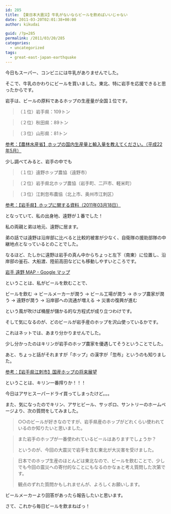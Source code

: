 ```yaml
---
id: 285
title: 【東日本大震災】牛乳がないならビールを飲めばいいじゃない
date: 2011-03-20T02:01:38+00:00
author: kikudai

guid: /?p=285
permalink: /2011/03/20/285
categories:
  - uncategorized
tags:
  - great-east-japan-earthquake
---
```

今日もスーパー、コンビニには牛乳がありませんでした。
  
そこで、牛乳のかわりにビールを買いました。東北、特に岩手を応援できると思ったからです。

岩手は、ビールの原料であるホップの生産量が全国１位です。

> （１位）岩手県：109トン
  
> （２位）秋田県：89トン
  
> （３位）山形県：81トン

<a href="https://bit.ly/eaYPyK" rel="nofollow">参考：【農林水産省】ホップの国内生産量と輸入量を教えてください。（平成22年5月）</a>

少し調べてみると、岩手の中でも

> （１位）遠野ホップ農協（遠野市）
  
> （２位）岩手県北ホップ農協（岩手町、二戸市、軽米町）
  
> （３位）江刺忽布農協（北上市、奥州市江刺区）

<a href="https://bit.ly/gsQqFk" rel="nofollow">参考：【岩手県】ホップに関する資料（2011年03月18日）</a>

となっていて、私の出身地、遠野が１番でした！

私の両親と弟は地元、遠野に居ます。
  
弟の話では遠野は沿岸部に比べると比較的被害が少なく、自衛隊の援助部隊の中継地点となっているとのことでした。

なるほど、たしかに遠野は岩手の真ん中からちょっと左下（南東）に位置し、沿岸部の釜石、大船渡、陸前高田などにも移動しやすいところです。

<a href="https://bit.ly/fFdSDQ" rel="nofollow">岩手 遠野 MAP - Google マップ</a>

ということは、私がビールを飲むことで、

ビールを飲む → ビールメーカーが潤う → ビール工場が潤う → ホップ農家が潤う → 遠野が潤う → 沿岸部への流通が増える → 災害の復興が進む

という風が吹けば桶屋が儲かる的な方程式が成り立つわけです。

そして気になるのが、どのビールが岩手産のホップを沢山使っているかです。
  
これはネットでは、あまり分かりませんでした。

少し分かったのはキリンが岩手のホップ農家を優遇してそうということでした。
  
あと、ちょっと話がそれますが「ホップ」の漢字が「忽布」というのも知りました。

<a href="https://bit.ly/gcADPH"  rel="nofollow">参考：【岩手県江刺市】国産ホップの将来展望</a>

ということは、キリン一番搾りか！！！
  
今日はアサヒスーパードライ買ってしまったけど。。。

また、気になったのでキリン、アサヒビール、サッポロ、サントリーのホームページより、次の質問をしてみました。

> ○○のビールが好きなのですが、岩手県産のホップがどれくらい使われているのか知りたいと思いました。
  
> また岩手のホップが一番使われているビールはありますでしょうか？
> 
> というのが、今回の大震災で岩手を含む東北が大災害を受けました。
  
> 日本でのホップ生産のほとんどは東北なので、ビールを飲むことで、少しでも今回の震災への寄付的なことにもなるのかなぁと考え質問した次第です。
> 
> 観点のずれた質問かもしれませんが、よろしくお願いします。

ビールメーカーより回答があったら報告したいと思います。

さて、これから毎日ビールを飲まねばっ！